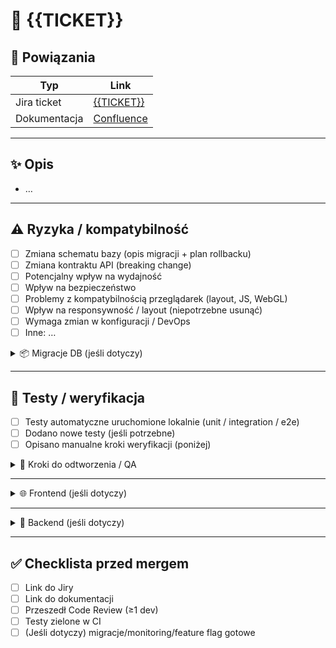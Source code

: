 # 📝 {{TICKET}}

## 🔗 Powiązania

| Typ          | Link |
|--------------|------|
| Jira ticket  | [{{TICKET}}](https://remedia-it.atlassian.net/browse/{{TICKET}}) |
| Dokumentacja | [Confluence](https://confluence.example.com/...) |

---

## ✨ Opis
- …

---

## ⚠️ Ryzyka / kompatybilność
- [ ] Zmiana schematu bazy (opis migracji + plan rollbacku)
- [ ] Zmiana kontraktu API (breaking change)
- [ ] Potencjalny wpływ na wydajność
- [ ] Wpływ na bezpieczeństwo
- [ ] Problemy z kompatybilnością przeglądarek (layout, JS, WebGL)
- [ ] Wpływ na responsywność / layout (niepotrzebne usunąć)
- [ ] Wymaga zmian w konfiguracji / DevOps
- [ ] Inne: …

<details>
<summary>📦 Migracje DB (jeśli dotyczy)</summary>

- **Skrypt migracji**: …
- **Plan rollbacku**: …
- **Szacowany czas**: …
- **Wpływ na dane / downtime**: …
</details>

---

## 🧪 Testy / weryfikacja
- [ ] Testy automatyczne uruchomione lokalnie (unit / integration / e2e)
- [ ] Dodano nowe testy (jeśli potrzebne)
- [ ] Opisano manualne kroki weryfikacji (poniżej)

<details>
<summary>🧭 Kroki do odtworzenia / QA</summary>

1. …
2. …
3. Oczekiwany rezultat: …
</details>

---

<!-- Sekcja FRONTEND – wypełnij tylko gdy dotyczy -->
<details>
<summary>🌐 Frontend (jeśli dotyczy)</summary>

### Sprawdzone przeglądarki
- [ ] Chrome
- [ ] Firefox
- [ ] Edge
- [ ] Safari
- [ ] Mobile (Android/iOS)

### Zrzuty ekranu / nagrania
<!-- Wklej obrazy lub linki (np. Loom) -->
- …
  
</details>

---

<!-- Sekcja BACKEND – wypełnij tylko gdy dotyczy -->
<details>
<summary>🧰 Backend (jeśli dotyczy)</summary>

- [ ] Zmiany w kontrakcie API opisane w OpenAPI / dokumentacji
- [ ] Zmienione endpointy są wstecznie kompatybilne (albo opisano breaking changes)
- [ ] Analiza ryzyk wydajnościowych (N+1, blokady, IO, cache)
- [ ] Monitorowanie / alerty / metryki zaktualizowane
</details>

---

## ✅ Checklista przed mergem
- [ ] Link do Jiry
- [ ] Link do dokumentacji
- [ ] Przeszedł Code Review (≥1 dev)
- [ ] Testy zielone w CI
- [ ] (Jeśli dotyczy) migracje/monitoring/feature flag gotowe
